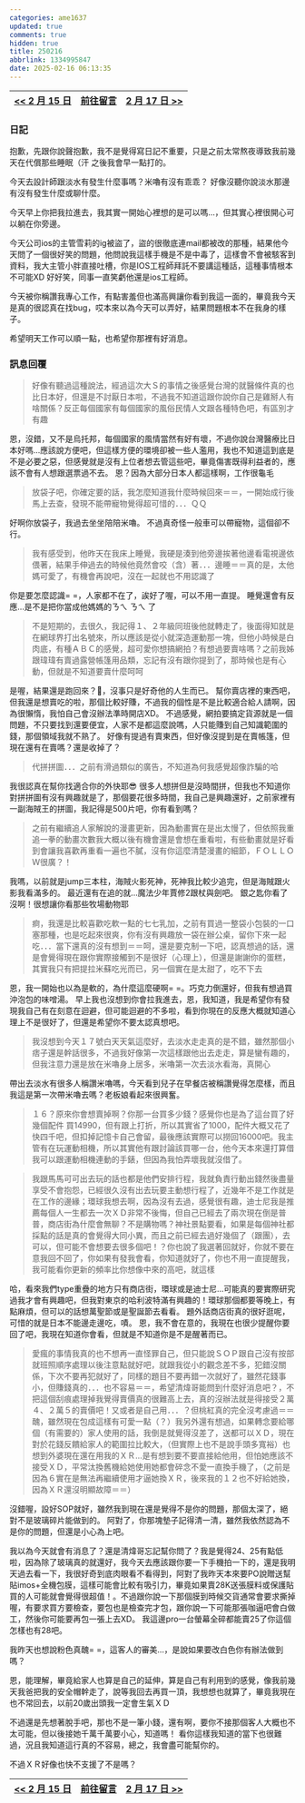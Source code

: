 ```yaml
---
categories: ame1637
updated: true
comments: true
hidden: true
title: 250216
abbrlink: 1334995847
date: 2025-02-16 06:13:35
---
```


| <a href="/ame1637/3600497213"><< 2 月 15 日</a> | <a href="javascript:void(0)" onclick="scrollToComments(event)">前往留言</a> | <a href="/ame1637/949312273"> 2 月 17 日 >></a> |
| :---------------------------------------------: | :-------------------------------------------------------------------------: | :----------------------------: |

### 日記

抱歉，先跟你說聲抱歉，我不是覺得寫日記不重要，只是之前太常熬夜導致我前幾天在代償那些睡眠（汗
之後我會早一點打的。

今天去設計師跟淡水有發生什麼事嗎？米嚕有沒有乖乖？ 好像沒聽你說淡水那邊有沒有發生什麼或聊什麼。

今天早上你把我拉進去，我其實一開始心裡想的是可以嗎...，但其實心裡很開心可以躺在你旁邊。

今天公司ios的主管雪莉的ig被盜了，盜的很徹底連mail都被改的那種，結果他今天問了一個很好笑的問題，他問說我這樣手機是不是中毒了，這樣會不會被駭客到資料，我大主管小胖直接吐槽，你是IOS工程師拜託不要講這種話，這種事情根本不可能XD
好好笑，同事一直笑虧他還是ios工程師。

今天被你稱讚我專心工作，有點害羞但也滿高興讓你看到我這一面的，畢竟我今天是真的很認真在找bug，哎本來以為今天可以弄好，結果問題根本不在我身的樣子。

希望明天工作可以順一點，也希望你那裡有好消息。

### 訊息回覆

> 好像有聽過這種說法，經過這次大Ｓ的事情之後感覺台灣的就醫條件真的也比日本好，但還是不討厭日本啦，不過我不知道這跟你說你自己是雞掰人有啥關係？反正每個國家有每個國家的風俗民情人文跟各種特色吧，有區別才有趣

恩，沒錯，又不是烏托邦，每個國家的風情當然有好有壞，不過你說台灣醫療比日本好嗎...應該說方便吧，但這樣方便的環境卻被一些人濫用，我也不知道這到底是不是必要之惡，但感覺就是沒有上位者想去管這些吧，畢竟傷害既得利益者的，應該不會有人想跟選票過不去。
恩？因為大部分日本人都這樣啊，工作很龜毛

> 放袋子吧，你確定要的話，我怎麼知道我什麼時候回來＝＝，一開始成行後馬上去查，發現不能帶寵物覺得超可惜的．．．ＱＱ

好啊你放袋子，我過去坐坐陪陪米嚕。
不過真奇怪一般車可以帶寵物，這個卻不行。

> 我有感受到，他昨天在我床上睡覺，我硬是湊到他旁邊挨著他邊看電視邊依偎著，結果手伸過去的時候他竟然會咬（含）著．．．邊睡＝＝真的是，太他媽可愛了，有機會再說吧，沒在一起就也不用認識了

你是要怎麼認識= =，人家都不在了，誒好了喔，可以不用一直提。
睡覺還會有反應...是不是把你當成他媽媽的ㄋㄟ ㄋㄟ 了

>不是短期的，去很久，我記得１、２年級同班後他就轉走了，後面得知就是在網球界打出名號來，所以應該是從小就深造運動那一塊，但他小時候是白肉底，有種ＡＢＣ的感覺，超可愛你想搞網拍？有想過要賣啥嗎？之前我姊跟瑋瑋有賣過露營帳篷用品類，忘記有沒有跟你提到了，那時候也是有心動，但就是不知道要賣什麼呵呵

是喔，結果還是跑回來？🤨，沒事只是好奇他的人生而已。
幫你賣店裡的東西吧，但我還是想賣吃的啦，那個比較好賺，不過我的個性是不是比較適合給人請啊，因為很懶惰，我怕自己會沒辦法準時開店XD。
不過感覺，網拍要搞定貨源就是一個問題，不只要找到還要便宜，人家不是都這麼說嗎，人只能賺到自己知識範圍的錢，那個領域我就不熟了。
好像有提過有賣東西，但好像沒提到是在賣帳篷，但現在還有在賣嗎？還是收掉了？

> 代拼拼圖．．．之前有滑過類似的廣告，不知道為何我感覺超像詐騙的哈

我很認真在幫你找適合你的外快耶😎
很多人想拼但是沒時間拼，但我也不知道你對拼拼圖有沒有興趣就是了，那個要花很多時間，我自己是興趣還好，之前家裡有一副海賊王的拼圖，我記得是500片吧，你有看到嗎？

> 之前有繼續追人家解說的漫畫更新，因為動畫實在是出太慢了，但依照我重追一拳的動畫次數我大概以後有機會還是會想在重看啦，有些動畫就是好看到會讓我喜歡再重看一遍也不膩，沒有你這麼清楚漫畫的細節，ＦＯＬＬＯＷ很廣？！

我嗎，以前就是jump三本柱，海賊火影死神，死神我比較少追完，但是海賊跟火影我看滿多的。
最近還有在追的就...魔法少年賈修2跟杖與劍吧。
銀之匙你看了沒啊！很想讓你看那些牧場動物耶

>痾，我還是比較喜歡吃軟一點的七七乳加，之前有買過一整袋小包裝的一口塞那種，也是吃起來很爽，你有沒有興趣放一袋在辦公桌，留你下來一起吃．．．當下還真的沒有想到＝＝呵，還是要克制一下吧，認真想過的話，還是會覺得現在跟你實際接觸到不是很好（心理上），但還是謝謝你的蛋糕，其實我只有把提拉米蘇吃光而已，另一個實在是太甜了，吃不下去

恩，我一開始也以為是軟的，為什麼這麼硬啊= =。巧克力倒還好，但我有想過買沖泡包的味噌湯。
早上我也沒想到你會拉我進去，恩，我知道，我是希望你有發現我自己有在刻意在迴避，但可能迴避的不多啦，看到你現在的反應大概就知道心理上不是很好了，但還是希望你不要太認真想吧。

> 我沒想到今天１７號白天天氣這麼好，去淡水走走真的是不錯，雖然那個小痞子還是幹話很多，不過我好像第一次這樣跟他出去走走，算是蠻有趣的，但我注意力還是放在米嚕身上居多，米嚕第一次去淡水看海，真開心

帶出去淡水有很多人稱讚米嚕嗎，今天看到兒子在早餐店被稱讚覺得怎麼樣，而且我這是第一次帶米嚕去嗎？老板娘看起來很興奮。

>１６？原來你會想賣掉啊？你那一台買多少錢？感覺你也是為了這台買了好幾個配件
買14990，但有跟上打折，所以其實省了1000，配件大概又花了快四千吧，但扣掉記憶卡自己會留，最後應該實際可以撈回16000吧。我主管有在玩運動相機，所以其實他有跟討論該買哪一台，他今天本來還打算借我可以跟運動相機連動的手錶，但因為我怕弄壞我就沒借了。

>我跟馬馬可可出去玩的話也都是他們安排行程，我就負責行動出錢然後盡量享受不會抱怨，已經很久沒有出去玩要主動想行程了，近幾年不是工作就是在工作的邊緣；環球我想去啊，因為沒有去過，感覺很有趣，迪士尼我是推薦每個人一生都去一次ＸＤ非常不後悔，但自己已經去了兩次現在倒是普普，商店街為什麼會無聊？不是購物嗎？神社景點要看，如果是每個神社都採點的話是真的會覺得大同小異，而且之前已經去過好幾個了（跟團），去可以，但可能不會想要去很多個吧！？你也說了我選著回就好，你就不要在意我回不回了，你如果有發我會看，你知道就好了，你也不用一直提醒我，我可能看你更新的頻率比你想像中來的高吧，就這樣

哈，看來我們type重疊的地方只有商店街，環球或是迪士尼...可能真的要實際研究過我才會有興趣吧，但我對東京的哈利波特滿有興趣的！環球那個都要等晚上，有點麻煩，但可以的話想萬聖節或是聖誕節去看看。
題外話商店街真的很好逛呢，可惜的就是日本不能邊走邊吃，嘖。
恩，我不會在意的，我現在也很少提醒你要回了吧，我現在知道你會看，但就是不知道你是不是醒著而已。

>愛瘋的事情我真的也不想再一直怪罪自己，但只能說ＳＯＰ跟自己沒有按部就班照順序處理以後注意點就好吧，就跟我從小的觀念差不多，犯錯沒關係，下次不要再犯就好了，同樣的題目不要再錯一次就好了，雖然花錢事小，但賺錢真的．．．也不容易＝＝，希望清煒哥能問到什麼好消息吧？，不把這個刮痕處理掉我覺得賣價真的很難高上去，真的沒辦法就是得接受２萬４、２萬５的賣價吧！又或者是自己用．．．？但桃紅真的完全沒考慮過＝＝醜，雖然現在包成這樣有可愛一點（？）我另外還有想過，如果轉念要給哪個（有需要的）家人使用的話，我倒是就覺得沒差了，送都可以ＸＤ，現在對於花錢反饋給家人的範圍拉比較大，（但實際上也不是說手頭多寬裕）也想到外婆現在還在用我的ＸＲ...是有想到要不要直接給他用，但怕她應該不接受ＸＤ，平常汰換舊機給她使用她都會碎念不愛一直換手機了，（之前是因為６實在是無法再繼續使用才逼她換ＸＲ，後來我的１２也不好給她換，因為ＸＲ還沒明顯故障＝＝）

沒錯喔，設好SOP就好，雖然我到現在還是覺得不是你的問題，那個太深了，絕對不是玻璃碎片能做到的。
阿對了，你那塊墊子記得清一清，雖然我依然認為不是你的問題，但還是小心為上吧。

我以為今天就會有消息了？還是清煒哥忘記幫你問了？我是覺得24、25有點低啦，因為除了玻璃真的就還好，我今天去應該跟你要一下手機拍一下的，還是我明天過去看一下，我很好奇到底肉眼看不看得到，阿對了我昨天本來要PO說贈送幫貼imos+全機包膜，這樣可能會比較有吸引力，畢竟如果賣28K送張膜料或保護貼買的人可能就會覺得很超值！。不過跟你說一下那個膜到時候交貨通常會要求撕掉喔，有要求買方要檢查，要包也是檢查完才包，跟你說一下可能那張咖逼吧會白做工，然後你可能要再包一張上去XD。
我這邊pro一台螢幕全碎都能賣25了你這個怎樣也有28吧。

我昨天也想說粉色真醜= =，這客人的審美...，是說如果要改白色你有辦法做到嗎？

恩，能理解，畢竟給家人也算是自己的延伸，算是自己有利用到的感覺，像我前幾天我爸把我的安全帽幹走了，說等我回去再買一頂，我想想也就算了，畢竟我現在也不常回去，以前20歲出頭我一定會生氣ＸＤ

不過還是先想著脫手吧，那也不是一筆小錢，還有啊，要你不接那個客人大概也不太可能，但以後接她千萬千萬要小心，知道嗎！
看你這樣我知道的當下也很難過，況且我知道這行真的不容易，總之，我會盡可能幫你的。

不過ＸＲ好像也快不支援了不是嗎？

| <a href="/ame1637/3600497213"><< 2 月 15 日</a> | <a href="javascript:void(0)" onclick="scrollToComments(event)">前往留言</a> | <a href="/ame1637/949312273"> 2 月 17 日 >></a>  |
| :---------------------------------------------: | :-------------------------------------------------------------------------: | :---------------------------: |

<script>
document.addEventListener('DOMContentLoaded', function() {
    window.scrollToComments = function(event) {
        event.preventDefault();
        document.getElementById('disqus_thread').scrollIntoView({
            behavior: 'smooth'
        });
    }

    window.scrollToTop = function(event) {
        event.preventDefault();
        window.scrollTo({
            top: 0,
            behavior: 'smooth'
        });
    }
});
</script>
